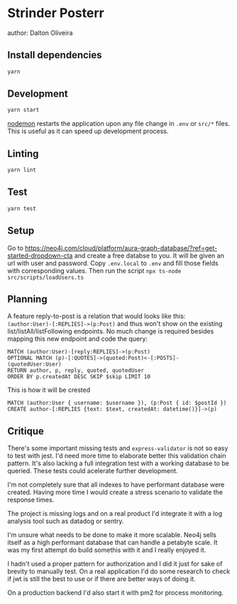 # Strinder Posterr

author: Dalton Oliveira

## Install dependencies

```bash
yarn
```

## Development

```bash
yarn start
```

[nodemon](https://www.npmjs.com/package/nodemon) restarts the application upon any file change in `.env` or `src/*` files. This is useful as it can speed up development process.

## Linting

```bash
yarn lint
```

## Test

```bash
yarn test
```

## Setup

Go to https://neo4j.com/cloud/platform/aura-graph-database/?ref=get-started-dropdown-cta and create a free databse to you. It will be given an url with user and password. Copy `.env.local` to `.env` and fill those fields with corresponding values. Then run the script `npx ts-node src/scripts/loadUsers.ts`

## Planning

A feature reply-to-post is a relation that would looks like this:
`(author:User)-[:REPLIES]->(p:Post)` and thus won't show on the existing list/listAll/listFollowing endpoints. No much change is required besides mapping this new endpoint and code the query:

```cypher
MATCH (author:User)-[reply:REPLIES]->(p:Post)
OPTIONAL MATCH (p)-[:QUOTES]->(quoted:Post)<-[:POSTS]-(quotedUser:User)
RETURN author, p, reply, quoted, quotedUser
ORDER BY p.createdAt DESC SKIP $skip LIMIT 10
```

This is how it will be crested

```cypher
MATCH (author:User { username: $username }), (p:Post { id: $postId })
CREATE author-[:REPLIES {text: $text, createdAt: datetime()}]->(p)
```

## Critique

There's some important missing tests and `express-validator` is not so easy to test with jest. I'd need more time to elaborate better this validation chain pattern. It's also lacking a full integration test with a working database to be queried. These tests could acelerate further development.

I'm not completely sure that all indexes to have performant database were created. Having more time I would create a stress scenario to validate the response times.

The project is missing logs and on a real product I'd integrate it with a log analysis tool such as datadog or sentry.

I'm unsure what needs to be done to make it more scalable. Neo4j sells itself as a high performant database that can handle a petabyte scale. It was my first attempt do build somethis with it and I really enjoyed it.

I hadn't used a proper pattern for authorization and I did it just for sake of brevity to manually test. On a real application I'd do some research to check if jwt is still the best to use or if there are better ways of doing it.

On a production backend I'd also start it with pm2 for process monitoring.
